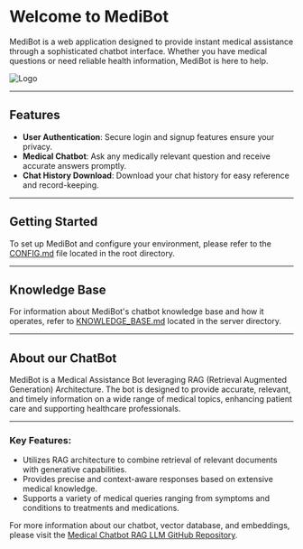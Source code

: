 <!-- @format -->

# Welcome to MediBot

MediBot is a web application designed to provide instant medical assistance through a sophisticated chatbot interface. Whether you have medical questions or need reliable health information, MediBot is here to help.

![Logo](demo_data/cartoon-bot.png)

---

## Features

-   **User Authentication**: Secure login and signup features ensure your privacy.
-   **Medical Chatbot**: Ask any medically relevant question and receive accurate answers promptly.
-   **Chat History Download**: Download your chat history for easy reference and record-keeping.

---

## Getting Started

To set up MediBot and configure your environment, please refer to the [CONFIG.md](CONFIG.md) file located in the root directory.

---

## Knowledge Base

For information about MediBot's chatbot knowledge base and how it operates, refer to [KNOWLEDGE_BASE.md](server/KNOWLEDGE_BASE.md) located in the server directory.

---

## About our ChatBot

MediBot is a Medical Assistance Bot leveraging RAG (Retrieval Augmented Generation) Architecture. The bot is designed to provide accurate, relevant, and timely information on a wide range of medical topics, enhancing patient care and supporting healthcare professionals.

---

### Key Features:

-   Utilizes RAG architecture to combine retrieval of relevant documents with generative capabilities.
-   Provides precise and context-aware responses based on extensive medical knowledge.
-   Supports a variety of medical queries ranging from symptoms and conditions to treatments and medications.

For more information about our chatbot, vector database, and embeddings, please visit the [Medical Chatbot RAG LLM GitHub Repository](https://github.com/RudrakshSJoshi/Medical_Chatbot_RAG_LLM).
